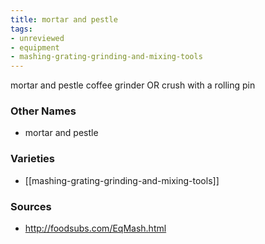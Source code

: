 ```yaml
---
title: mortar and pestle
tags:
- unreviewed
- equipment
- mashing-grating-grinding-and-mixing-tools
---
```

mortar and pestle coffee grinder OR crush with a rolling pin

### Other Names

* mortar and pestle

### Varieties

* [[mashing-grating-grinding-and-mixing-tools]]

### Sources
* http://foodsubs.com/EqMash.html
